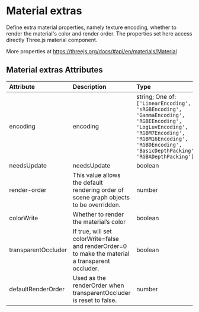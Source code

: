 
Material extras
===============


Define extra material properties, namely texture encoding, whether to render the material's color and render order. The properties set here access directly Three.js material component. 

More properties at https://threejs.org/docs/#api/en/materials/Material

Material extras Attributes
---------------------------

|Attribute|Description|Type|Default|Required|
| :--- | :--- | :--- | :--- | :--- |
|encoding|encoding|string; One of: ```['LinearEncoding', 'sRGBEncoding', 'GammaEncoding', 'RGBEEncoding', 'LogLuvEncoding', 'RGBM7Encoding', 'RGBM16Encoding', 'RGBDEncoding', 'BasicDepthPacking', 'RGBADepthPacking']```|```sRGBEncoding```|No|
|needsUpdate|needsUpdate|boolean|```False```|No|
|render-order|This value allows the default rendering order of scene graph objects to be overridden.|number|```1```|No|
|colorWrite|Whether to render the material’s color|boolean||No|
|transparentOccluder|If true, will set colorWrite=false and renderOrder=0 to make the material a transparent occluder.|boolean||No|
|defaultRenderOrder|Used as the renderOrder when transparentOccluder is reset to false.|number||No|
